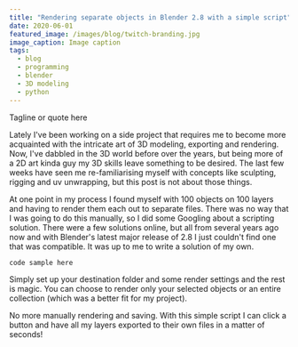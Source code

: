 ```yaml
---
title: "Rendering separate objects in Blender 2.8 with a simple script"
date: 2020-06-01
featured_image: /images/blog/twitch-branding.jpg
image_caption: Image caption
tags:
  - blog
  - programming
  - blender
  - 3D modeling
  - python
---
```


Tagline or quote here

Lately I've been working on a side project that requires me to become more acquainted with the intricate art of 3D modeling, exporting and rendering. Now, I've dabbled in the 3D world before over the years, but being more of a 2D art kinda guy my 3D skills leave something to be desired. The last few weeks have seen me re-familiarising myself with concepts like sculpting, rigging and uv unwrapping, but this post is not about those things.

At one point in my process I found myself with 100 objects on 100 layers and having to render them each out to separate files. There was no way that I was going to do this manually, so I did some Googling about a scripting solution. There were a few solutions online, but all from several years ago now and with Blender's latest major release of 2.8 I just couldn't find one that was compatible. It was up to me to write a solution of my own.

```
code sample here
```

Simply set up your destination folder and some render settings and the rest is magic. You can choose to render only your selected objects or an entire collection (which was a better fit for my project).

No more manually rendering and saving. With this simple script I can click a button and have all my layers exported to their own files in a matter of seconds!